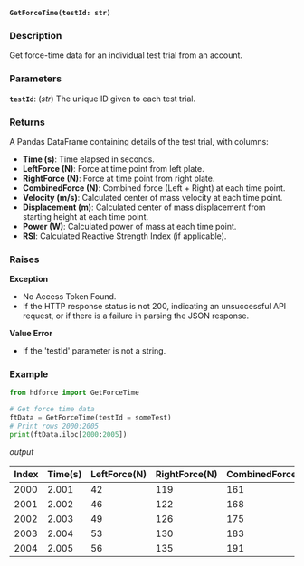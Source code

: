 __`GetForceTime(testId: str)`__

### Description
Get force-time data for an individual test trial from an account.

### Parameters
__`testId`__: (_str_) The unique ID given to each test trial.

### Returns
A Pandas DataFrame containing details of the test trial, with columns:

* __Time (s)__: Time elapsed in seconds.
* __LeftForce (N)__: Force at time point from left plate.
* __RightForce (N)__: Force at time point from right plate.
* __CombinedForce (N)__: Combined force (Left + Right) at each time point.
* __Velocity (m/s)__: Calculated center of mass velocity at each time point.
* __Displacement (m)__: Calculated center of mass displacement from starting height at each time point.
* __Power (W)__: Calculated power of mass at each time point.
* __RSI__: Calculated Reactive Strength Index (if applicable).


### Raises
**Exception**

* No Access Token Found.
* If the HTTP response status is not 200, indicating an unsuccessful API request, or if there is a failure in parsing the JSON response.

**Value Error**

* If the 'testId' parameter is not a string.

### Example

``` Python title=" Get Tests Force-Time Data"
from hdforce import GetForceTime

# Get force time data
ftData = GetForceTime(testId = someTest)
# Print rows 2000:2005
print(ftData.iloc[2000:2005])
```

_output_

| Index | Time(s) | LeftForce(N) | RightForce(N) | CombinedForce(N) | Velocity(m/s) | Displacement(m) | Power(W)    | rsi |
|-------|---------|--------------|---------------|------------------|---------------|-----------------|-------------|-----|
| 2000  | 2.001   | 42           | 119           | 161              | -1.119636     | -0.077419       | -180.261446 | []  |
| 2001  | 2.002   | 46           | 122           | 168              | -1.128090     | -0.078543       | -189.519185 | []  |
| 2002  | 2.003   | 49           | 126           | 175              | -1.136487     | -0.079675       | -198.885184 | []  |
| 2003  | 2.004   | 53           | 130           | 183              | -1.144821     | -0.080816       | -209.502302 | []  |
| 2004  | 2.005   | 56           | 135           | 191              | -1.153090     | -0.081965       | -220.240178 | []  |
